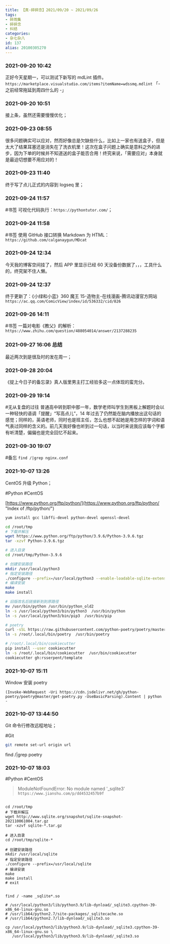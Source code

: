 ```yaml
---
title: 【真·碎碎念】2021/09/20 ~ 2021/09/26
tags:
- 碎雨集
- 碎碎念
- 纠结
categories:
- 杂七杂八
id: 137
alias: 20100305270
---
```

### 2021-09-20 10:42
正好今天星期一，可以测试下新写的 mdLint 插件。`https://marketplace.visualstudio.com/items?itemName=wdssmq.mdlint` 「- 之前经常拖延到周四什么的 -」

<!-- more -->

### 2021-09-20 10:51
接上条，虽然还需要慢慢优化；

### 2021-09-23 08:55
很多问题确实可以应对，然而好像总是欠缺些什么，比如上一家也有送盒子，但是太大了结果耳塞还是消失在了洗衣机里！这次在盒子问题上确实是意料之外的进步，因为下单的时候并不知道送的盒子能否合用！终究来说，「需要应对」本身就是最迫切想要不用应对的！

### 2021-09-23 11:40
终于写了点儿正式的内容到 logseq 里；

### 2021-09-24 11:57
\#书签 可视化代码执行：`https://pythontutor.com/`；

### 2021-09-24 11:58
\#书签 使用 GitHub 接口转换 Markdown 为 HTML：`https://github.com/calganaygun/MDcat`

### 2021-09-24 12:34
今天我的博客空间挂了，然后 APP 里显示已经 60 天没备份数据了，，，工具什么的，终究架不住人懒。

### 2021-09-24 12:37
终于更新了：《小绿和小蓝》360 魔王 15-造物主-在线漫画-腾讯动漫官方网站 `https://ac.qq.com/ComicView/index/id/536332/cid/826`

### 2021-09-26 14:11
\#书签 一篇对电影《教父》的解析：`https://www.zhihu.com/question/488054014/answer/2137288235`

### 2021-09-27 16:06 总结
最近两次到是很及时的发在周一；

### 2021-09-28 20:04
《掟上今日子的备忘录》真人版里男主打工经验多这一点体现的蛮充分。

### 2021-09-29 19:14
\#无从复盘的过往 普通高中转到职中那一年，数学老师叫学生到黑板上解题时会以一种轻快的语调「提醒」“写高点儿”，14 年过去了仍然能在脑内播放出这句话的感觉；同样的，英语老师，同时也是班主任，怎么也想不起她是用怎样的字词和语气表过同样的含义的。前几天我好像也听到过一句话，以当时来说我应该每个字都有听清楚，偏偏也是完全回忆不起来。

### 2021-09-30 19:07
\#备忘 `find /|grep nginx.conf`

### 2021-10-07 13:26
CentOS 升级 Python；

\#Python \#CentOS

[https://www.python.org/ftp/python/](https://www.python.org/ftp/python/ "Index of /ftp/python/")

```sh
yum install gcc libffi-devel python-devel openssl-devel

cd /root/tmp
# 下载并解压
wget https://www.python.org/ftp/python/3.9.6/Python-3.9.6.tgz
tar -xzvf Python-3.9.6.tgz

# 进入目录
cd /root/tmp/Python-3.9.6

# 创建安装路径
mkdir /usr/local/python3
# 指定安装路径
./configure --prefix=/usr/local/python3 --enable-loadable-sqlite-extensions
# 编译安装
make
make install

# 旧版改名后链接新到到原路径
mv /usr/bin/python /usr/bin/python_old2
ln -s /usr/local/python3/bin/python3  /usr/bin/python
ln -s /usr/local/python3/bin/pip3  /usr/bin/pip

# poetry
curl -sSL https://raw.githubusercontent.com/python-poetry/poetry/master/install-poetry.py | python -
ln -s /root/.local/bin/poetry  /usr/bin/poetry

# /root/.local/bin/cookiecutter
pip install --user cookiecutter
ln -s /root/.local/bin/cookiecutter  /usr/bin/cookiecutter
cookiecutter gh:rsserpent/template
```

### 2021-10-07 15:11
Window 安装 poetry

```shell
(Invoke-WebRequest -Uri https://cdn.jsdelivr.net/gh/python-poetry/poetry@master/get-poetry.py -UseBasicParsing).Content | python -

```

### 2021-10-07 13:44:50
Git 命令行修改远程地址；

\#Git

```bash
git remote set-url origin url
```
<!--
git remote set-url origin git@github.com:wdssmq/rsserpent-plugin-bilibili.git
-->

find /|grep poetry


### 2021-10-07 18:03

\#Python \#CentOS

> ModuleNotFoundError: No module named '_sqlite3'
> `https://www.jianshu.com/p/dd4532457b9f`

```shell

cd /root/tmp
# 下载并解压
wget http://www.sqlite.org/snapshot/sqlite-snapshot-202110061004.tar.gz
tar -xzvf sqlite-*.tar.gz

# 进入目录
cd /root/tmp/sqlite-*

# 创建安装路径
mkdir /usr/local/sqlite
# 指定安装路径
./configure --prefix=/usr/local/sqlite
# 编译安装
make
make install
# exit


find / -name _sqlite*.so

# /usr/local/python3/lib/python3.9/lib-dynload/_sqlite3.cpython-39-x86_64-linux-gnu.so
# /usr/lib64/python2.7/site-packages/_sqlitecache.so
# /usr/lib64/python2.7/lib-dynload/_sqlite3.so

cp /usr/local/python3/lib/python3.9/lib-dynload/_sqlite3.cpython-39-x86_64-linux-gnu.so \
   /usr/local/python3/lib/python3.9/lib-dynload/_sqlite3.so

```
